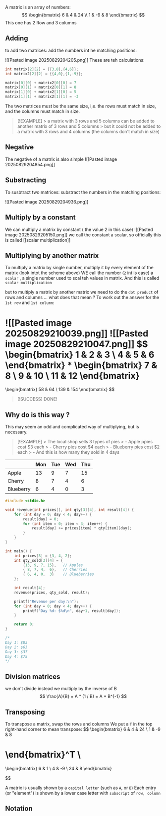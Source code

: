 A matrix is an array of numbers:
$$
\begin{bmatrix}
6 & 4 & 24 \\
1 & -9 & 8
\end{bmatrix}
$$
This one has 2 Row and 3 columns

## Adding
to add two matrices: add the numbers int he matching positions:

![[Pasted image 20250829204205.png]]
These are teh calculations:
```c
int matrix[2][2] = {{3,8},{4,6}};
int matrix2[2][2] = {{4,0},{1,-9}};

matrix[0][0] + matrix2[0][0] = 7
matrix[0][1] + matrix2[0][1] = 8
matrix[1][0] + matrix2[1][0] = 5
matrix[1][1] + matrix2[1][1] = -3

```

The two matrices must be the same size, i,e. the rows must match in size, and the columns must match in size.

> [!EXAMPLE]
    > a matrix with 3 rows and 5 columns can be added to another matrix of 3 rows and 5 columns
    > but it could not be added to a  matrix with 3 rows and 4 columns (the columns don't match in size)
    
## Negative
The negative of a matrix is also simple
![[Pasted image 20250829204854.png]]

## Substracting
To susbtract two matrices: substract the numbers in the matching positions:

![[Pasted image 20250829204936.png]]
## Multiply by  a constant
We can multiply a matrix by constant ( the value 2 in this case)
![[Pasted image 20250829205150.png]]
we call the constant a scalar, so officially this is called [[scalar multiplication]]

## Multiplying by another matrix
To multiply a matrix by single number, multiply it by every element of the matrix (look intot the scheme above)
WE call the number (`2` int is case) a `scalar` , a single number used to scal teh values in matrix. And this is called `scalar multiplication`

but to multiply a matrix by another matrix we need to do the `dot product` of rows and columns ... what does that mean ? 
To work out the answer for the `1st row` and `1st column`:

![[Pasted image 20250829210039.png]]
![[Pasted image 20250829210047.png]]
$$
\begin{bmatrix}
1 & 2 & 3  \\
4 & 5 & 6
\end{bmatrix}
*
\begin{bmatrix}
7 & 8 \\
9 & 10 \\
11 & 12
\end{bmatrix}
=
\begin{bmatrix}
58 & 64 \\
139 & 154
\end{bmatrix}
$$
> [!SUCCESS]
> DONE!

## Why do is this way ?
This may seem an odd and complicated way of multiplying, but is necessary. 

> [!EXAMPLE]
    > The local shop sells 3 types of pies
    > - Apple ppies cost $3 each
    > - Cherry pies cost $4 each
    > - Blueberry pies cost $2 each
    > - And this is how many they sold in 4 days

|           | Mon | Tue | Wed | Thu |
| --------- | --- | --- | --- | --- |
| Apple     | 13  | 9   | 7   | 15  |
| Cherry    | 8   | 7   | 4   | 6   |
| Blueberry | 6   | 4   | 0   | 3   |
```c
#include <stdio.h>

void revenue(int prices[], int qty[3][4], int result[4]) {
    for (int day = 0; day < 4; day++) {
        result[day] = 0;
        for (int item = 0; item < 3; item++) {
            result[day] += prices[item] * qty[item][day];
        }
    }
}

int main() {
    int prices[3] = {3, 4, 2};
    int qty_sold[3][4] = {
        {13, 9, 7, 15},   // Apples
        { 8, 7, 4,  6},   // Cherries
        { 6, 4, 0,  3}    // Blueberries
    };

    int result[4];
    revenue(prices, qty_sold, result);

    printf("Revenue per day:\n");
    for (int day = 0; day < 4; day++) {
        printf("Day %d: $%d\n", day+1, result[day]);
    }

    return 0;
}

/*
Day 1: $83
Day 2: $63
Day 3: $37
Day 4: $75
*/


```
## Division matrices
we don't divide instead we multiply by the inverse of B
$$
\frac{A}{B} = A * (1 / B) = A * B^{-1}
$$

## Transposing
To transpose a matrix, swap the rows and columns
We put a `T` in the top right-hand corner to mean transpose:
$$
\begin{bmatrix}
6 & 4 & 24 \\
1 & -9 & 8

\end{bmatrix}^T \\
 =
 \begin{bmatrix}
6 & 1 \\
4 & -9 \\
24 & 8
\end{bmatrix}

$$

A matrix is usually shown by a `capital letter` (such as `A`, or `B`)
Each entry (or "element") is shown by a lower case letter with `subscript` of `row, column`

## Notation
## 
